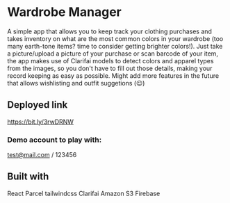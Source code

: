 # Wardrobe Manager
A simple app that allows you to keep track your clothing purchases and takes inventory on what are the most common colors in your wardrobe (too many earth-tone items? time to consider getting brighter colors!). 
Just take a picture/upload a picture of your purchase or scan barcode of your item, the app makes use of Clarifai models to detect colors and apparel types from the images, so you don't have to fill out those details, making your record keeping as easy as possible. Might add more features in the future that allows wishlisting and outfit suggetions (😉)

## Deployed link
https://bit.ly/3rwDRNW

### Demo account to play with:
test@mail.com / 123456

## Built with
React
Parcel
tailwindcss
Clarifai
Amazon S3
Firebase
